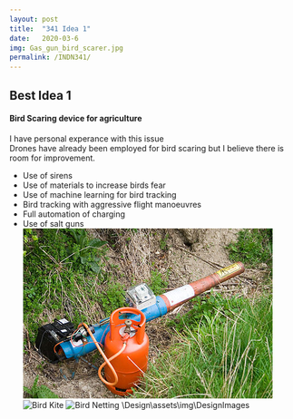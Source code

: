 ```yaml
---
layout: post
title:  "341 Idea 1"
date:   2020-03-6 
img: Gas_gun_bird_scarer.jpg
permalink: /INDN341/
---
```

## Best Idea 1  
#### Bird Scaring device for agriculture 
I have personal experance with this issue  
Drones have already been employed for bird scaring but I believe there is room for improvement. 
* Use of sirens 
* Use of materials to increase birds fear 
* Use of machine learning for bird tracking 
* Bird tracking with aggressive flight manoeuvres 
* Full automation of charging 
* Use of salt guns 
![Gas Gun](/assets/img/DesignImages/Gas_gun_bird_scarer.jpg)
![Bird Kite](Design/assets/img/DesignImages/bird-deterrent.jpg)
![Bird Netting](Design/assets/img/DesignImages/bird_netting.jpg)
\Design\assets\img\DesignImages
